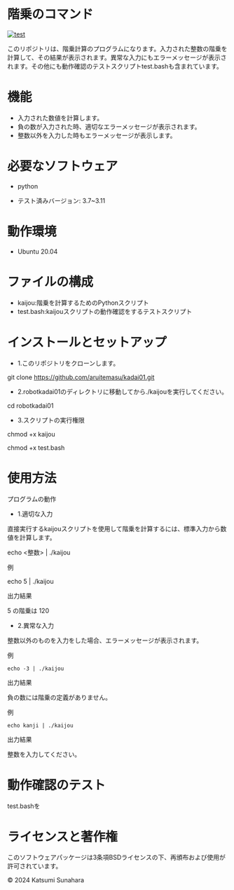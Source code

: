# 階乗のコマンド
[![test](https://github.com/aruitemasu/kadai01/actions/workflows/test.yml/badge.svg)](https://github.com/aruitemasu/kadai01/actions/workflows/test.yml)

このリポジトリは、階乗計算のプログラムになります。入力された整数の階乗を計算して、その結果が表示されます。異常な入力にもエラーメッセージが表示されます。その他にも動作確認のテストスクリプトtest.bashも含まれています。

# 機能

- 入力された数値を計算します。
- 負の数が入力された時、適切なエラーメッセージが表示されます。
- 整数以外を入力した時もエラーメッセージが表示します。

# 必要なソフトウェア
- python

 - テスト済みバージョン: 3.7~3.11

# 動作環境
- Ubuntu 20.04

# ファイルの構成

- kaijou:階乗を計算するためのPythonスクリプト
- test.bash:kaijouスクリプトの動作確認をするテストスクリプト

# インストールとセットアップ

- 1.このリポジトリをクローンします。

git clone https://github.com/aruitemasu/kadai01.git

- 2.robotkadai01のディレクトリに移動してから./kaijouを実行してください。

cd robotkadai01

- 3.スクリプトの実行権限

chmod +x kaijou

chmod +x test.bash

# 使用方法

プログラムの動作

- 1.適切な入力

直接実行するkaijouスクリプトを使用して階乗を計算するには、標準入力から数値を計算します。

echo <整数> | ./kaijou

例

echo 5 | ./kaijou

出力結果

5 の階乗は 120

- 2.異常な入力

整数以外のものを入力をした場合、エラーメッセージが表示されます。

例

```echo -3 | ./kaijou```

出力結果

負の数には階乗の定義がありません。

例

```echo kanji | ./kaijou```

出力結果

整数を入力してください。

# 動作確認のテスト

test.bashを

# ライセンスと著作権

このソフトウェアパッケージは3条項BSDライセンスの下、再頒布および使用が許可されています。

© 2024 Katsumi Sunahara
